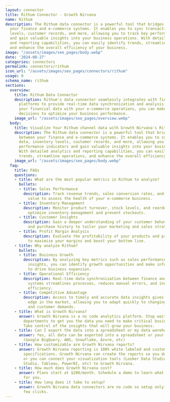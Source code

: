 ```yaml
---
layout: connector
title: Rithum Connector - Growth Nirvana
name: Rithum
description: The Rithum data connector is a powerful tool that bridges the gap between
  your finance and e-commerce systems. It enables you to sync transaction data, inventory
  levels, customer records, and more, allowing you to track key performance indicators
  and gain valuable insights into your business operations. With detailed analytics
  and reporting capabilities, you can easily identify trends, streamline operations,
  and enhance the overall efficiency of your business.
image: "/assets/images/seo_pages/body.webp"
date: '2024-08-27'
categories: connectors
permalink: connectors/rithum
icon_url: "/assets/images/seo_pages/connectors/rithum"
usage: 0
schema_name: rithum
sections:
  overview:
    title: Rithum Data Connector
    description: Rithum's data connector seamlessly integrates with finance and e-commerce
      platforms to provide real-time data synchronization and analysis. By connecting
      your financial data with your e-commerce operations, you can make data-driven
      decisions to optimize your business performance.
    image_url: "/assets/images/seo_pages/overview.webp"
  body:
    title: Visualize Your Rithum channel data with Growth Nirvana's Rithum Connector
    description: The Rithum data connector is a powerful tool that bridges the gap
      between your finance and e-commerce systems. It enables you to sync transaction
      data, inventory levels, customer records, and more, allowing you to track key
      performance indicators and gain valuable insights into your business operations.
      With detailed analytics and reporting capabilities, you can easily identify
      trends, streamline operations, and enhance the overall efficiency of your business.
    image_url: "/assets/images/seo_pages/body.webp"
  faq:
    title: FAQs
    questions:
    - title: What are the most popular metrics in Rithum to analyze?
      bullets:
      - title: Sales Performance
        description: Track revenue trends, sales conversion rates, and average order
          value to assess the health of your e-commerce business.
      - title: Inventory Management
        description: Monitor product turnover, stock levels, and reorder points to
          optimize inventory management and prevent stockouts.
      - title: Customer Insights
        description: Gain a deeper understanding of your customer behavior, preferences,
          and purchase history to tailor your marketing and sales strategies.
      - title: Profit Margin Analysis
        description: Evaluate the profitability of your products and pricing strategies
          to maximize your margins and boost your bottom line.
    - title: Why analyze Rithum?
      bullets:
      - title: Business Growth
        description: By analyzing key metrics such as sales performance and customer
          insights, you can identify growth opportunities and make informed decisions
          to drive business expansion.
      - title: Operational Efficiency
        description: Real-time data synchronization between finance and e-commerce
          systems streamlines processes, reduces manual errors, and increases operational
          efficiency.
      - title: Competitive Advantage
        description: Access to timely and accurate data insights gives you a competitive
          edge in the market, allowing you to adapt quickly to changing market conditions
          and customer demands.
    - title: What is Growth Nirvana?
      answer: Growth Nirvana is a no code analytics platform. Stop waiting for other
        departments to get you the data you need to make critical business decisions.
        Take control of the insights that will grow your business.
    - title: Can I export the data into a spreadsheet or my data warehouse?
      answer: Yes, all data can be exported into a spreadsheet or your data warehouse
        (Google BigQuery, AWS, Snowflake, Azure, etc)
    - title: How customizable are Growth Nirvana reports?
      answer: Growth Nirvana reporting is 100% white labeled and customized to your
        specifications. Growth Nirvana can create the reports so you don’t have to
        or you can connect your visualization tools (Looker Data Studio/Google Data
        Studio, Tableau, PowerBI, etc) to Growth Nirvana.
    - title: How much does Growth Nirvana cost?
      answer: Plans start at $200/month. Schedule a demo to learn what plan is best
        for you.
    - title: How long does it take to setup?
      answer: Growth Nirvana data connectors are no code so setup only requires a
        few clicks.
---
```

